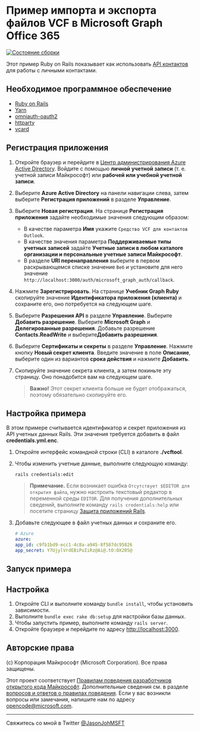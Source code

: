 # Пример импорта и экспорта файлов VCF в Microsoft Graph Office 365

[![Состояние сборки](https://travis-ci.org/jasonjoh/o365-vcftool.svg?branch=master)](https://travis-ci.org/jasonjoh/o365-vcftool)

Этот пример Ruby on Rails показывает как использовать [API контактов](https://docs.microsoft.com/graph/outlook-contacts-concept-overview) для работы с личными контактами.

## Необходимое программное обеспечение

- [Ruby on Rails](http://rubyonrails.org/)
- [Yarn](https://classic.yarnpkg.com/en/)
- [omniauth-oauth2](https://github.com/omniauth/omniauth-oauth2)
- [httparty](https://github.com/jnunemaker/httparty)
- [vcard](https://rubygems.org/gems/vcard)

## Регистрация приложения

1. Откройте браузер и перейдите в [Центр администрирования Azure Active Directory](https://aad.portal.azure.com). Войдите с помощью **личной учетной записи** (т. е. учетной записи Майкрософт) или **рабочей или учебной учетной записи**.

1. Выберите **Azure Active Directory** на панели навигации слева, затем выберите **Регистрация приложений** в разделе **Управление**.

1. Выберите **Новая регистрация**. На странице **Регистрация приложения** задайте необходимые значения следующим образом:

   - В качестве параметра **Имя** укажите `Средство VCF для контактов Outlook`.
   - В качестве значения параметра **Поддерживаемые типы учетных записей** задайте **Учетные записи в любом каталоге организации и персональные учетные записи Майкрософт**.
   - В разделе **URI перенаправления** выберите в первом раскрывающемся списке значение `Веб` и установите для него значение `http://localhost:3000/auth/microsoft_graph_auth/callback`.

1. Нажмите **Зарегистрировать**. На странице **Учебник Graph Ruby** скопируйте значение **Идентификатора приложения (клиента)** и сохраните его, оно потребуется на следующем шаге.

1. Выберите **Разрешения API** в разделе **Управление**.  Выберите **Добавить разрешение**. Выберите **Microsoft Graph** и **Делегированные разрешения**. Добавьте разрешение **Contacts.ReadWrite** и выберите**Добавить разрешения**.

1. Выберите **Сертификаты и секреты** в разделе **Управление**. Нажмите кнопку **Новый секрет клиента**. Введите значение в поле **Описание**, выберите один из вариантов **срока действия** и нажмите **Добавить**.

1. Скопируйте значение секрета клиента, а затем покиньте эту страницу. Оно понадобится вам на следующем шаге.

   > **Важно!** Этот секрет клиента больше не будет отображаться, поэтому обязательно скопируйте его.

## Настройка примера

В этом примере считывается идентификатор и секрет приложения из API учетных данных Rails. Эти значения требуется добавить в файл **credentials.yml.enc**.

1. Откройте интерфейс командной строки (CLI) в каталоге **./vcftool**.
1. Чтобы изменить учетные данные, выполните следующую команду:

    ```shell
	rails credentials:edit
     ```

    > **Примечание.** Если возникает ошибка `Отсутствует $EDITOR для открытия файла`, нужно настроить текстовый редактор в переменной среды `EDITOR`. Для получения дополнительных сведений, выполните команду `rails credentials:help` или посетите страницу [Защита приложений Rails](https://guides.rubyonrails.org/security.html#custom-credentials).

1. Добавьте следующее в файл учетных данных и сохраните его.

    ```yml
    # Azure
    azure:
	app_id: c9fb1bd9-ecc1-4c8a-a945-8f587dc95826
	app_secret: Y7UjylVrdEBiPuIiRz@Ai@.tO:OX205@
	```

## Запуск примера

## Настройка

1. Откройте CLI и выполните команду `bundle install`, чтобы установить зависимости.
1. Выполните `bundle exec rake db:setup` для настройки базы данных.
1. Чтобы запустить пример, выполните команду `rails server`.
1. Откройте браузере и перейдите по адресу [http://localhost:3000](http://localhost:3000).

## Авторские права

(c) Корпорация Майкрософт (Microsoft Corporation). Все права защищены.

Этот проект соответствует [Правилам поведения разработчиков открытого кода Майкрософт](https://opensource.microsoft.com/codeofconduct/). Дополнительные сведения см. в разделе [вопросов и ответов о правилах поведения](https://opensource.microsoft.com/codeofconduct/faq/). Если у вас возникли вопросы или замечания, напишите нам по адресу [opencode@microsoft.com](mailto:opencode@microsoft.com).

---------
Свяжитесь со мной в Twitter [@JasonJohMSFT](https://twitter.com/JasonJohMSFT)

